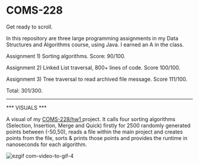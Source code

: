 # COMS-228

Get ready to scroll.

In this repository are three large programming assignments in my Data Structures and Algorithms course, using Java. I earned an A in the class.

Assignment 1) Sorting algorithms. Score: 90/100.

Assignment 2) Linked List traversal, 800+ lines of code. Score 100/100.

Assignment 3) Tree traversal to read archived file message. Score 111/100.

Total: 301/300.

___________

*** VISUALS ***

A visual of my <a href="https://github.com/mccnick/COMS-228/tree/main/src/edu/iastate/cs228/hw1"> COMS-228/hw1 </a> project. It calls four sorting algorithms (Selection, Insertion, Merge and Quick) firstly for 2500 randomly generated points between (-50,50), reads a file within the main project and creates points from the file, sorts & prints those points and provides the runtime in nanoseconds for each algorithm.

![ezgif com-video-to-gif-4](https://github.com/mccnick/COMS-228/assets/91184284/3ef76668-03c0-4715-ab7e-664b561c23fc)
